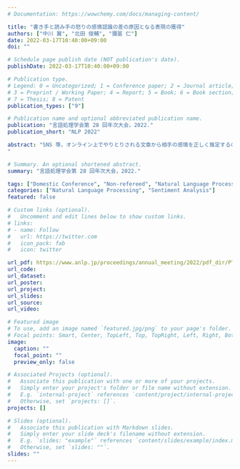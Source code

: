 ```yaml
---
# Documentation: https://wowchemy.com/docs/managing-content/

title: "書き手と読み手の怒りの感情認識の差の原因となる表現の獲得"
authors: ["中川 翼", "北田 俊輔", "彌冨 仁"]
date: 2022-03-17T10:40:00+09:00
doi: ""

# Schedule page publish date (NOT publication's date).
publishDate: 2022-03-17T10:40:00+09:00

# Publication type.
# Legend: 0 = Uncategorized; 1 = Conference paper; 2 = Journal article;
# 3 = Preprint / Working Paper; 4 = Report; 5 = Book; 6 = Book section;
# 7 = Thesis; 8 = Patent
publication_types: ["9"]

# Publication name and optional abbreviated publication name.
publication: "言語処理学会第 28 回年次大会，2022."
publication_short: "NLP 2022"

abstract: "SNS 等，オンライン上でやりとりされる文章から相手の感情を正しく推定するのは時に難しく，書き手と読み手の間での認識・解釈の違いはトラブルにつながる可能性がある．本研究では，書き手と読み手の感情認識の差に着目した上で，感情認識の差が特に大きい「怒り」の感情に焦点を当て，その差が大きい文章を予測する識別器を構築するとともに，感情認識の差を生み出している表現を明らかにするための分析を行った．検出された表現は，それ自体に怒りの感情を表す意味は持たないため，読み手が読み取るのは難しいが，書いた本人は確かに怒りの感情を持つ傾向にあった．
"

# Summary. An optional shortened abstract.
summary: "言語処理学会第 28 回年次大会，2022."

tags: ["Domestic Conference", "Non-refereed", "Natural Language Processing", "ANLP"]
categories: ["Natural Language Processing", "Sentiment Analysis"]
featured: false

# Custom links (optional).
#   Uncomment and edit lines below to show custom links.
# links:
# - name: Follow
#   url: https://twitter.com
#   icon_pack: fab
#   icon: twitter

url_pdf: https://www.anlp.jp/proceedings/annual_meeting/2022/pdf_dir/PT4-14.pdf
url_code:
url_dataset:
url_poster:
url_project:
url_slides:
url_source:
url_video:

# Featured image
# To use, add an image named `featured.jpg/png` to your page's folder. 
# Focal points: Smart, Center, TopLeft, Top, TopRight, Left, Right, BottomLeft, Bottom, BottomRight.
image:
  caption: ""
  focal_point: ""
  preview_only: false

# Associated Projects (optional).
#   Associate this publication with one or more of your projects.
#   Simply enter your project's folder or file name without extension.
#   E.g. `internal-project` references `content/project/internal-project/index.md`.
#   Otherwise, set `projects: []`.
projects: []

# Slides (optional).
#   Associate this publication with Markdown slides.
#   Simply enter your slide deck's filename without extension.
#   E.g. `slides: "example"` references `content/slides/example/index.md`.
#   Otherwise, set `slides: ""`.
slides: ""
---
```

